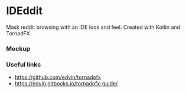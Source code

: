 # IDEddit
Mask reddit browsing with an IDE look and feel.
Created with Kotlin and TornadFX
### Mockup
  
  
  
### Useful links
- https://github.com/edvin/tornadofx
- https://edvin.gitbooks.io/tornadofx-guide/
